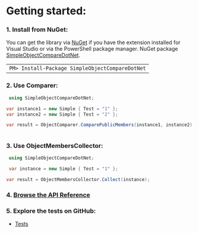 # Getting started:

### 1. Install from NuGet:

You can get the library via [NuGet](http://www.nuget.org) if you have the extension installed for Visual Studio or via the PowerShell package manager. NuGet package [SimpleObjectCompareDotNet](https://www.nuget.org/packages/SimpleObjectCompareDotNet).

<table>
<tr><td>
            <code>PM&gt; Install-Package SimpleObjectCompareDotNet</code>
</td></tr></table>

### 2. Use Comparer:

```cs
 using SimpleObjectCompareDotNet;

var instance1 = new Simple { Test = "1" };
var instance2 = new Simple { Test = "2" };

var result = ObjectComparer.ComparePublicMembers(instance1, instance2);
 
```

### 3. Use ObjectMembersCollector:

```cs
 using SimpleObjectCompareDotNet;

 var instance = new Simple { Test = "1" };

var result = ObjectMembersCollector.Collect(instance); 
```

### 4. [Browse the API Reference](../api/index.md)

### 5. Explore the tests on GitHub:

 - [Tests](hhttps://github.com/stiankroknes/SimpleObjectCompareDotNet/tree/main/src/SimpleObjectComparerDotNet.Tests) 